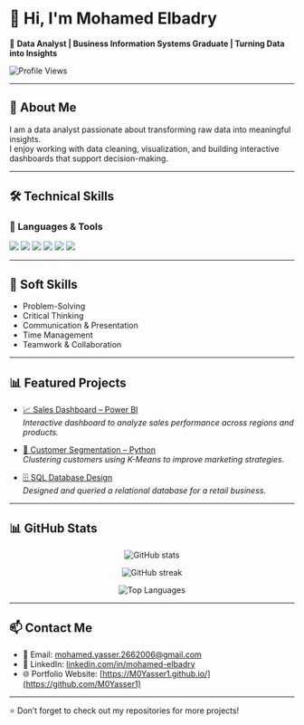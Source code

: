 # 👋 Hi, I'm Mohamed Elbadry  

🎯 **Data Analyst | Business Information Systems Graduate | Turning Data into Insights**  

![Profile Views](https://komarev.com/ghpvc/?username=M0Yasser1&label=Profile%20Views&color=0e75b6&style=flat)  

---

## 📌 About Me  
I am a data analyst passionate about transforming raw data into meaningful insights.  
I enjoy working with data cleaning, visualization, and building interactive dashboards that support decision-making.  

---

## 🛠️ Technical Skills  

### 🚀 Languages & Tools  
<p align="left">  
  <img src="https://img.shields.io/badge/Python-3776AB?style=for-the-badge&logo=python&logoColor=white"/>  
  <img src="https://img.shields.io/badge/SQL-4479A1?style=for-the-badge&logo=postgresql&logoColor=white"/>  
  <img src="https://img.shields.io/badge/Power%20BI-F2C811?style=for-the-badge&logo=powerbi&logoColor=black"/>  
  <img src="https://img.shields.io/badge/Tableau-E97627?style=for-the-badge&logo=tableau&logoColor=white"/>  
  <img src="https://img.shields.io/badge/Excel-217346?style=for-the-badge&logo=microsoft-excel&logoColor=white"/>  
  <img src="https://img.shields.io/badge/GitHub-181717?style=for-the-badge&logo=github&logoColor=white"/>  
</p>  

---

## 🤝 Soft Skills  
- Problem-Solving  
- Critical Thinking  
- Communication & Presentation  
- Time Management  
- Teamwork & Collaboration  

---

## 📊 Featured Projects  
- [📈 Sales Dashboard – Power BI](https://github.com/M0Yasser1/sales-dashboard)  
  *Interactive dashboard to analyze sales performance across regions and products.*  

- [👥 Customer Segmentation – Python](https://github.com/M0Yasser1/customer-segmentation)  
  *Clustering customers using K-Means to improve marketing strategies.*  

- [🗄️ SQL Database Design](https://github.com/M0Yasser1/sql-database-project)  
  *Designed and queried a relational database for a retail business.*  

---

## 📊 GitHub Stats  
<p align="center">  
  <img src="https://github-readme-stats.vercel.app/api?username=M0Yasser1&show_icons=true&theme=tokyonight" alt="GitHub stats"/>  
</p>  

<p align="center">  
  <img src="https://github-readme-streak-stats.herokuapp.com/?user=M0Yasser1&theme=tokyonight" alt="GitHub streak"/>  
</p>  

<p align="center">  
  <img src="https://github-readme-stats.vercel.app/api/top-langs/?username=M0Yasser1&layout=compact&theme=tokyonight" alt="Top Languages"/>  
</p>  

---

## 📫 Contact Me  
- 📧 Email:  mohamed.yasser.2662006@gmail.com
- 💼 LinkedIn: [linkedin.com/in/mohamed-elbadry](https://www.linkedin.com/in/mohamed-yasser-mo2662006/)  
- 🌐 Portfolio Website: [https://M0Yasser1.github.io/](https://github.com/M0Yasser1)  

---

⭐️ Don’t forget to check out my repositories for more projects!

<!--
**M0Yasser1/M0Yasser1** is a ✨ _special_ ✨ repository because its `README.md` (this file) appears on your GitHub profile.

Here are some ideas to get you started:

- 🔭 I’m currently working on ...
- 🌱 I’m currently learning ...
- 👯 I’m looking to collaborate on ...
- 🤔 I’m looking for help with ...
- 💬 Ask me about ...
- 📫 How to reach me: ...
- 😄 Pronouns: ...
- ⚡ Fun fact: ...
-->
